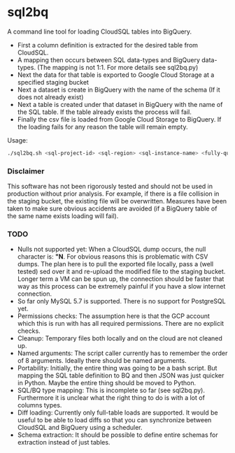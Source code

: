 # sql2bq

A command line tool for loading CloudSQL tables into BigQuery. 

* First a column definition is extracted for the desired table from CloudSQL.
* A mapping then occurs between SQL data-types and BigQuery data-types. (The mapping is not 1:1. For more details see sql2bq.py)
* Next the data for that table is exported to Google Cloud Storage at a specified staging bucket
* Next a dataset is create in BigQuery with the name of the schema (If it does not already exist)
* Next a table is created under that dataset in BigQuery with the name of the SQL table. If the table already exists the process will fail.
* Finally the csv file is loaded from Google Cloud Storage to BigQuery. If the loading fails for any reason the table will remain empty.

Usage:
```bash
./sql2bq.sh <sql-project-id> <sql-region> <sql-instance-name> <fully-qualified-table-name> <sql-username> <sql-password> <staging-bucket> <bq-project-id>
```
### Disclaimer

This software has not been rigorously tested and should not be used in production without prior analysis. 
For example, if there is a file collision in the staging bucket, the existing file will be overwritten. 
Measures have been taken to make sure obvious accidents are avoided (if a BigQuery table of the same name exists loading will fail).


### TODO

* Nulls not supported yet: When a CloudSQL dump occurs, the null character is: **"N**. 
For obvious reasons this is problematic with CSV dumps. 
The plan here is to pull the exported file locally, pass a (well tested) sed over it and re-upload the modified file to the staging bucket.
Longer term a VM can be spun up, the connection should be faster that way as this process can be extremely painful if you have a slow internet connection. 
* So far only MySQL 5.7 is supported. There is no support for PostgreSQL yet.
* Permissions checks: The assumption here is that the GCP account which this is run with has all required permissions. There are no explicit checks.
* Cleanup: Temporary files both locally and on the cloud are not cleaned up. 
* Named arguments: The script caller currently has to remember the order of 8 arguments. Ideally there should be named arguments.
* Portability: Initially, the entire thing was going to be a bash script. But mapping the SQL table definition to BQ and then JSON was just quicker in Python. Maybe the entire thing should be moved to Python.
* SQL/BQ type mapping: This is incomplete so far (see sql2bq.py). Furthermore it is unclear what the right thing to do is with a lot of columns types.
* Diff loading: Currently only full-table loads are supported. It would be useful to be able to load diffs so that you can synchronize between CloudSQL and BigQuery using a scheduler.
* Schema extraction: It should be possible to define entire schemas for extraction instead of just tables.
